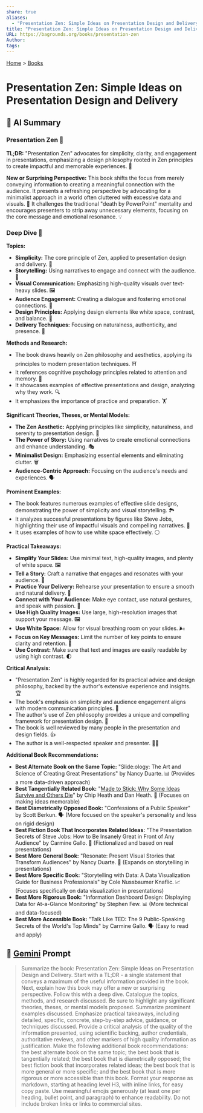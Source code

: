 ```yaml
---
share: true
aliases:
  - "Presentation Zen: Simple Ideas on Presentation Design and Delivery"
title: "Presentation Zen: Simple Ideas on Presentation Design and Delivery"
URL: https://bagrounds.org/books/presentation-zen
Author: 
tags: 
---
```

[Home](../index.md) > [Books](./index.md)  
# Presentation Zen: Simple Ideas on Presentation Design and Delivery  
## 🤖 AI Summary  
### Presentation Zen 🧘  
  
**TL;DR:** "Presentation Zen" advocates for simplicity, clarity, and engagement in presentations, emphasizing a design philosophy rooted in Zen principles to create impactful and memorable experiences. 🌟  
  
**New or Surprising Perspective:** This book shifts the focus from merely conveying information to creating a meaningful connection with the audience. It presents a refreshing perspective by advocating for a minimalist approach in a world often cluttered with excessive data and visuals. 🤯 It challenges the traditional "death by PowerPoint" mentality and encourages presenters to strip away unnecessary elements, focusing on the core message and emotional resonance. 💡  
  
### Deep Dive 🌊  
  
**Topics:**  
  
* **Simplicity:** The core principle of Zen, applied to presentation design and delivery. 🧘  
* **Storytelling:** Using narratives to engage and connect with the audience. 📖  
* **Visual Communication:** Emphasizing high-quality visuals over text-heavy slides. 🖼️  
* **Audience Engagement:** Creating a dialogue and fostering emotional connections. 🤝  
* **Design Principles:** Applying design elements like white space, contrast, and balance. 🎨  
* **Delivery Techniques:** Focusing on naturalness, authenticity, and presence. 🎤  
  
**Methods and Research:**  
  
* The book draws heavily on Zen philosophy and aesthetics, applying its principles to modern presentation techniques. ⛩️  
* It references cognitive psychology principles related to attention and memory. 🧠  
* It showcases examples of effective presentations and design, analyzing why they work. 🔍  
* It emphasizes the importance of practice and preparation. 🏋️  
  
**Significant Theories, Theses, or Mental Models:**  
  
* **The Zen Aesthetic:** Applying principles like simplicity, naturalness, and serenity to presentation design. 🍃  
* **The Power of Story:** Using narratives to create emotional connections and enhance understanding. 🎭  
* **Minimalist Design:** Emphasizing essential elements and eliminating clutter. 🗑️  
* **Audience-Centric Approach:** Focusing on the audience's needs and experiences. 🗣️  
  
**Prominent Examples:**  
  
* The book features numerous examples of effective slide designs, demonstrating the power of simplicity and visual storytelling. 🏞️  
* It analyzes successful presentations by figures like Steve Jobs, highlighting their use of impactful visuals and compelling narratives. 🍎  
* It uses examples of how to use white space effectively. ⚪  
  
**Practical Takeaways:**  
  
* **Simplify Your Slides:** Use minimal text, high-quality images, and plenty of white space. 🖼️  
* **Tell a Story:** Craft a narrative that engages and resonates with your audience. 📜  
* **Practice Your Delivery:** Rehearse your presentation to ensure a smooth and natural delivery. 🎤  
* **Connect with Your Audience:** Make eye contact, use natural gestures, and speak with passion. 👀  
* **Use High Quality Images:** Use large, high-resolution images that support your message. 🖼️  
* **Use White Space:** Allow for visual breathing room on your slides. 🌬️  
* **Focus on Key Messages:** Limit the number of key points to ensure clarity and retention. 🔑  
* **Use Contrast:** Make sure that text and images are easily readable by using high contrast. 🌓  
  
**Critical Analysis:**  
  
* "Presentation Zen" is highly regarded for its practical advice and design philosophy, backed by the author's extensive experience and insights. 🏆  
* The book's emphasis on simplicity and audience engagement aligns with modern communication principles. 🤝  
* The author's use of Zen philosophy provides a unique and compelling framework for presentation design. 🧘  
* The book is well reviewed by many people in the presentation and design fields. 👍  
* The author is a well-respected speaker and presenter. 🧑‍🏫  
  
**Additional Book Recommendations:**  
  
* **Best Alternate Book on the Same Topic:** "Slide:ology: The Art and Science of Creating Great Presentations" by Nancy Duarte. 📊 (Provides a more data-driven approach)  
* **Best Tangentially Related Book:** "[Made to Stick: Why Some Ideas Survive and Others Die](./made-to-stick.md)" by Chip Heath and Dan Heath. 🧠 (Focuses on making ideas memorable)  
* **Best Diametrically Opposed Book:** "Confessions of a Public Speaker" by Scott Berkun. 🗣️ (More focused on the speaker's personality and less on rigid design)  
* **Best Fiction Book That Incorporates Related Ideas:** "The Presentation Secrets of Steve Jobs: How to Be Insanely Great in Front of Any Audience" by Carmine Gallo. 🍎 (Fictionalized and based on real presentations)  
* **Best More General Book:** "Resonate: Present Visual Stories that Transform Audiences" by Nancy Duarte. 📣 (Expands on storytelling in presentations)  
* **Best More Specific Book:** "Storytelling with Data: A Data Visualization Guide for Business Professionals" by Cole Nussbaumer Knaflic. 📈 (Focuses specifically on data visualization in presentations)  
* **Best More Rigorous Book:** "Information Dashboard Design: Displaying Data for At-a-Glance Monitoring" by Stephen Few. 📊 (More technical and data-focused)  
* **Best More Accessible Book:** "Talk Like TED: The 9 Public-Speaking Secrets of the World's Top Minds" by Carmine Gallo. 🗣️ (Easy to read and apply)  
  
## 💬 [Gemini](https://gemini.google.com) Prompt  
> Summarize the book: Presentation Zen: Simple Ideas on Presentation Design and Delivery. Start with a TL;DR - a single statement that conveys a maximum of the useful information provided in the book. Next, explain how this book may offer a new or surprising perspective. Follow this with a deep dive. Catalogue the topics, methods, and research discussed. Be sure to highlight any significant theories, theses, or mental models proposed. Summarize prominent examples discussed. Emphasize practical takeaways, including detailed, specific, concrete, step-by-step advice, guidance, or techniques discussed. Provide a critical analysis of the quality of the information presented, using scientific backing, author credentials, authoritative reviews, and other markers of high quality information as justification. Make the following additional book recommendations: the best alternate book on the same topic; the best book that is tangentially related; the best book that is diametrically opposed; the best fiction book that incorporates related ideas; the best book that is more general or more specific; and the best book that is more rigorous or more accessible than this book. Format your response as markdown, starting at heading level H3, with inline links, for easy copy paste. Use meaningful emojis generously (at least one per heading, bullet point, and paragraph) to enhance readability. Do not include broken links or links to commercial sites.